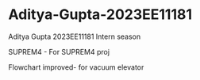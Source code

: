 # Aditya-Gupta-2023EE11181
Aditya Gupta 2023EE11181 Intern season 


SUPREM4 - For SUPREM4 proj

Flowchart improved- for vacuum elevator



